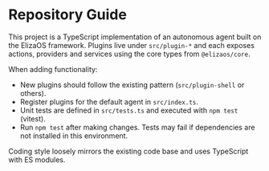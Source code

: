 # Repository Guide

This project is a TypeScript implementation of an autonomous agent built on the ElizaOS framework.  Plugins live under `src/plugin-*` and each exposes actions, providers and services using the core types from `@elizaos/core`.

When adding functionality:

- New plugins should follow the existing pattern (`src/plugin-shell` or others).
- Register plugins for the default agent in `src/index.ts`.
- Unit tests are defined in `src/tests.ts` and executed with `npm test` (vitest).
- Run `npm test` after making changes. Tests may fail if dependencies are not installed in this environment.

Coding style loosely mirrors the existing code base and uses TypeScript with ES modules.
